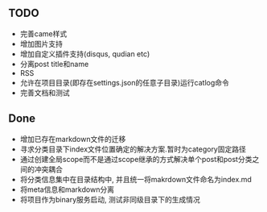 ## TODO
* 完善came样式
* 增加图片支持
* 增加自定义插件支持(disqus, qudian etc)
* 分离post title和name
* RSS
* 允许在项目目录(即存在settings.json的任意子目录)运行catlog命令
* 完善文档和测试

## Done
* 增加已存在markdown文件的迁移
* 寻求分类目录下index文件位置确定的解决方案.暂时为category固定路径
* 通过创建全局scope而不是通过scope继承的方式解决单个post和post分类之间的冲突耦合
* 将分类信息集中在目录结构中, 并且统一将makrdown文件命名为index.md
* 将meta信息和markdown分离
* 将项目作为binary服务启动, 测试非同级目录下的生成情况

